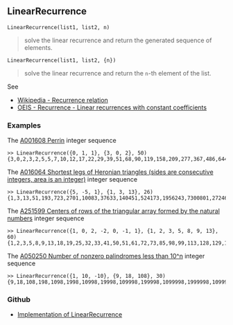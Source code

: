 ## LinearRecurrence

```
LinearRecurrence(list1, list2, n)
```

> solve the linear recurrence and return the generated sequence of elements.

```
LinearRecurrence(list1, list2, {n})
```

> solve the linear recurrence and return the `n`-th element of the list.

See
* [Wikipedia - Recurrence relation](https://en.wikipedia.org/wiki/Recurrence_relation)
* [OEIS - Recurrence - Linear recurrences with constant coefficients](http://oeis.org/wiki/Recurrence#Linear_recurrences_with_constant_coefficients)

### Examples
 
The [A001608 Perrin](https://oeis.org/A001608) integer sequence

```
>> LinearRecurrence({0, 1, 1}, {3, 0, 2}, 50) 
{3,0,2,3,2,5,5,7,10,12,17,22,29,39,51,68,90,119,158,209,277,367,486,644,853,1130,1497,1983,2627,3480,4610,6107,8090,10717,14197,18807,24914,33004,43721,57918,76725,101639,134643,178364,236282,313007,414646,549289,727653,963935}
```

The [A016064 Shortest legs of Heronian triangles (sides are consecutive integers, area is an integer)](https://oeis.org/A016064) integer sequence


```
>> LinearRecurrence({5, -5, 1}, {1, 3, 13}, 26) 
{1,3,13,51,193,723,2701,10083,37633,140451,524173,1956243,7300801,27246963,101687053,379501251,1416317953,5285770563,19726764301,73621286643,274758382273,1025412242451,3826890587533,14282150107683,53301709843201,198924689265123}
```

The [A251599 Centers of rows of the triangular array formed by the natural numbers](https://oeis.org/A251599) integer sequence

```
>> LinearRecurrence({1, 0, 2, -2, 0, -1, 1}, {1, 2, 3, 5, 8, 9, 13}, 60) 
{1,2,3,5,8,9,13,18,19,25,32,33,41,50,51,61,72,73,85,98,99,113,128,129,145,162,163,181,200,201,221,242,243,265,288,289,313,338,339,365,392,393,421,450,451,481,512,513,545,578,579,613,648,649,685,722,723,761,800,801}
```

The [A050250 Number of nonzero palindromes less than 10^n](https://oeis.org/A050250) integer sequence

```
>> LinearRecurrence({1, 10, -10}, {9, 18, 108}, 30) 
{9,18,108,198,1098,1998,10998,19998,109998,199998,1099998,1999998,10999998,19999998,109999998,199999998,1099999998,1999999998,10999999998,19999999998,109999999998,199999999998,1099999999998,1999999999998,10999999999998,19999999999998,109999999999998,199999999999998,1099999999999998,1999999999999998}
```

### Github

* [Implementation of LinearRecurrence](https://github.com/axkr/symja_android_library/blob/master/symja_android_library/matheclipse-core/src/main/java/org/matheclipse/core/builtin/NumberTheory.java#L2960) 
